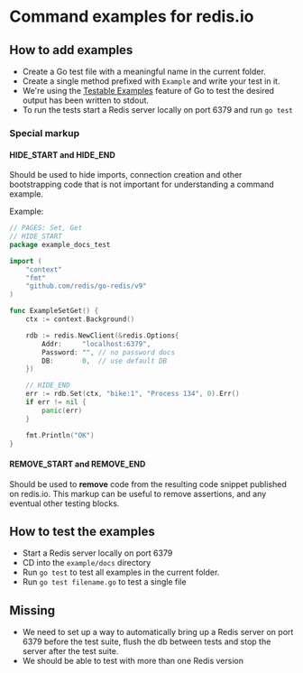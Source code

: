 # Command examples for redis.io

## How to add examples

- Create a Go test file with a meaningful name in the current folder. 
- Create a single method prefixed with `Example` and write your test in it.
- We're using the [Testable Examples](https://go.dev/blog/examples) feature of Go to test the desired output has been written to stdout.
- To run the tests start a Redis server locally on port 6379 and run `go test`

### Special markup

#### HIDE_START and HIDE_END
Should be used to hide imports, connection creation and other bootstrapping code that is not important
for understanding a command example.

Example:

```go
// PAGES: Set, Get
// HIDE_START
package example_docs_test

import (
	"context"
	"fmt"
	"github.com/redis/go-redis/v9"
)

func ExampleSetGet() {
	ctx := context.Background()

	rdb := redis.NewClient(&redis.Options{
		Addr:     "localhost:6379",
		Password: "", // no password docs
		DB:       0,  // use default DB
	})

	// HIDE_END
	err := rdb.Set(ctx, "bike:1", "Process 134", 0).Err()
	if err != nil {
		panic(err)
	}

	fmt.Println("OK")
}

```

#### REMOVE_START and REMOVE_END
Should be used to **remove** code from the resulting code snippet published on redis.io.
This markup can be useful to remove assertions, and any eventual other testing blocks.

## How to test the examples

- Start a Redis server locally on port 6379
- CD into the `example/docs` directory
- Run `go test` to test all examples in the current folder.
- Run `go test filename.go` to test a single file

## Missing

- We need to set up a way to automatically bring up a Redis server on port 6379 before the test suite, flush the db between tests and stop the server after the test suite.
- We should be able to test with more than one Redis version
